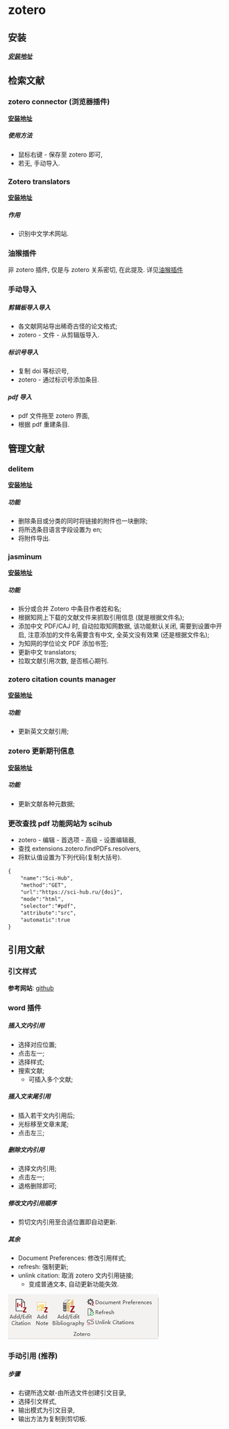 # zotero

## 安装

##### [安装地址](https://www.zotero.org/)

## 检索文献

### zotero connector (浏览器插件)

**[安装地址](https://chrome.google.com/webstore/detail/zotero-connector/ekhagklcjbdpajgpjgmbionohlpdbjgc?utm_source=chrome-ntp-icon)**

##### 使用方法

- 鼠标右键 - 保存至 zotero 即可,
- 若无, 手动导入.

### Zotero translators

**[安装地址](https://github.com/l0o0/translators_CN)**

##### 作用

- 识别中文学术网站.

### 油猴插件

非 zotero 插件, 仅是与 zotero 关系密切, 在此提及.
详见[油猴插件](http://localhost:3000/#/%E6%96%B9%E6%B3%95%E8%AE%BA/%E6%96%87%E7%8C%AE%E7%AE%A1%E7%90%86/%E6%96%87%E7%8C%AE%E6%A3%80%E7%B4%A2?id=%e6%b2%b9%e7%8c%b4%e6%8f%92%e4%bb%b6)

### 手动导入

##### 剪辑板导入导入

- 各文献网站导出稀奇古怪的论文格式;
- zotero - 文件 - 从剪辑版导入.

##### 标识号导入

- 复制 doi 等标识号,
- zotero - 通过标识号添加条目.

##### pdf 导入

- pdf 文件拖至 zotero 界面,
- 根据 pdf 重建条目.

## 管理文献

### delitem

**[安装地址](https://github.com/redleafnew/delitemwithatt)**

##### 功能

- 删除条目或分类的同时将链接的附件也一块删除;
- 将所选条目语言字段设置为 en;
- 将附件导出.

### jasminum

**[安装地址](https://github.com/l0o0/jasminum)**

##### 功能

- 拆分或合并 Zotero 中条目作者姓和名;
- 根据知网上下载的文献文件来抓取引用信息 (就是根据文件名);
- 添加中文 PDF/CAJ 时, 自动拉取知网数据, 该功能默认关闭, 需要到设置中开启, 注意添加的文件名需要含有中文, 全英文没有效果 (还是根据文件名);
- 为知网的学位论文 PDF 添加书签;
- 更新中文 translators;
- 拉取文献引用次数, 是否核心期刊.

### zotero citation counts manager

**[安装地址](https://github.com/eschnett/zotero-citationcounts)**

##### 功能

- 更新英文文献引用;

### zotero 更新期刊信息

**[安装地址](https://github.com/redleafnew/zotero-updateifsE)**

##### 功能

- 更新文献各种元数据;

### 更改查找 pdf 功能网站为 scihub

- zotero - 编辑 - 首选项 - 高级 - 设置编辑器,
- 查找 extensions.zotero.findPDFs.resolvers,
- 将默认值设置为下列代码(复制大括号).

```text
{
    "name":"Sci-Hub",
    "method":"GET",
    "url":"https://sci-hub.ru/{doi}",
    "mode":"html",
    "selector":"#pdf",
    "attribute":"src",
    "automatic":true
}
```

## 引用文献

### 引文样式

**参考网站**: [github](https://github.com/redleafnew/Chinese-STD-GB-T-7714-related-csl)

### word 插件

##### 插入文内引用

- 选择对应位置;
- 点击左一;
- 选择样式;
- 搜索文献;
  - 可插入多个文献;

##### 插入文末尾引用

- 插入若干文内引用后;
- 光标移至文章末尾;
- 点击左三;

##### 删除文内引用

- 选择文内引用;
- 点击左一;
- 退格删除即可;

##### 修改文内引用顺序

- 剪切文内引用至合适位置即自动更新.

##### 其余

- Document Preferences: 修改引用样式;
- refresh: 强制更新;
- unlink citation: 取消 zotero 文内引用链接;
  - 变成普通文本, 自动更新功能失效.

![word 插件](./images/2022-11-29-21-15-16.png)

### 手动引用 (推荐)

##### 步骤

- 右键所选文献-由所选文件创建引文目录,
- 选择引文样式,
- 输出模式为引文目录,
- 输出方法为复制到剪切板.
